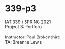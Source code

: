 # 339-p3

IAT 339 \ SPRING 2021<br/> 
Project 3: Portfolio<br/><br/>
Instructor: Paul Brokenshire<br/>TA: Breanne Lewis<br/><br/>
